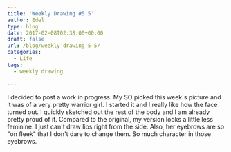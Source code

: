 ```yaml
---
title: 'Weekly Drawing #5.5'
author: Edel
type: blog
date: 2017-02-08T02:38:00+00:00
draft: false
url: /blog/weekly-drawing-5-5/
categories:
  - Life
tags:
  - weekly drawing

---
```

I decided to post a work in progress. My SO picked this week's picture and it was of a very pretty warrior girl. I started it and I really like how the face turned out. I quickly sketched out the rest of the body and I am already pretty proud of it. Compared to the original, my version looks a little less feminine. I just can't draw lips right from the side. Also, her eyebrows are so "on fleek" that I don't dare to change them. So much character in those eyebrows.

<img data-attachment-id="174" data-permalink="http://edelgrace.me/blog/life/weekly-drawing-5-5/attachment/drawing-warrior-girl/" data-orig-file="https://i0.wp.com/edelgrace.me/blog/wp-content/uploads/2017/01/drawing-warrior-girl.jpg?fit=600%2C834" data-orig-size="600,834" data-comments-opened="1" data-image-meta="{&quot;aperture&quot;:&quot;2.4&quot;,&quot;credit&quot;:&quot;&quot;,&quot;camera&quot;:&quot;LG-K210&quot;,&quot;caption&quot;:&quot;&quot;,&quot;created_timestamp&quot;:&quot;1485718765&quot;,&quot;copyright&quot;:&quot;&quot;,&quot;focal_length&quot;:&quot;3.18&quot;,&quot;iso&quot;:&quot;150&quot;,&quot;shutter_speed&quot;:&quot;0.041666666666667&quot;,&quot;title&quot;:&quot;&quot;,&quot;orientation&quot;:&quot;1&quot;}" data-image-title="drawing-warrior-girl" data-image-description="" data-medium-file="https://i0.wp.com/edelgrace.me/blog/wp-content/uploads/2017/01/drawing-warrior-girl.jpg?fit=216%2C300" data-large-file="https://i0.wp.com/edelgrace.me/blog/wp-content/uploads/2017/01/drawing-warrior-girl.jpg?fit=600%2C834" src="https://i0.wp.com/edelgrace.me/blog/wp-content/uploads/2017/01/drawing-warrior-girl.jpg?resize=600%2C834" alt="" class="alignnone size-full wp-image-174" srcset="https://i0.wp.com/edelgrace.me/blog/wp-content/uploads/2017/01/drawing-warrior-girl.jpg?w=600 600w, https://i0.wp.com/edelgrace.me/blog/wp-content/uploads/2017/01/drawing-warrior-girl.jpg?resize=216%2C300 216w" sizes="(max-width: 600px) 100vw, 600px" data-recalc-dims="1" />
